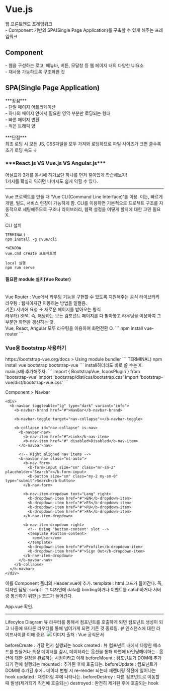 <h1>Vue.js</h1>
웹 프론트엔드 프레임워크 <br/>
- Component 기반의 SPA(Single Page Application)를 구축할 수 있게 해주는 프레임워크 <br/>
 
<h2>Component</h2>
- 웹을 구성하는 로고, 메뉴바, 버튼, 모달창 등 웹 페이지 내의 다양한 UI요소 <br/>
- 재사용 가능하도록 구조화한 것 <br/>
 
<h2>SPA(Single Page Application)</h2>
***장점*** <br/>
- 단일 페이지 어플리케이션 <br/>
- 하나의 페이지 안에서 필요한 영역 부분만 로딩되는 형태 <br/>
- 빠른 페이지 변환 <br/>
- 적은 트래픽 양 <br/>
<br/>
***단점*** <br/>
최초 로딩 시 모든 JS, CSS파일을 모두 가져와 로딩하므로 파일 사이즈가 크면 클수록 초기 로딩 속도 ↓ 
 
<h3>***React.js VS Vue.js VS Angular.js*** </h3>
어설프게 3개를 동시에 하기보단 하나를 먼저 깊이있게 학습해보자! <br/>
1가지를 확실히 익히면 나머지도 쉽게 익힐 수 있다.

---
Vue 프로젝트를 만들 때 'Vue CLI(Command Line Interface)'를 이용.
이는, 빠르게 개발, 빌드, 서비스 런칭이 가능하게 함.
CLI를 이용하면 기본적으로 프로젝트 구조를 자동적으로 세팅해주므로 구조나 라이브러리, 웹팩 설정을 어떻게 할지에 대한 고민 필요 X.

CLI 설치
```
TERMINAL)
npm install -g @vue/cli
```
```
*WINDOW
vue.cmd create 프로젝트명
```
```
local 실행
npm run serve
```

<h4>필요한 module 설치(Vue Router)</h4>
<br/>
Vue Router : Vue에서 라우팅 기능을 구현할 수 있도록 지원해주는 공식 라이브러리
<br/>
라우팅 : 웹페이지간 이동하는 방법을 일컬음.
<br/>
기존) 서버에 요청 → 새로운 페이지를 받아오는 형식
<br/>
라우터) SPA. 즉, 해당하는 모든 컴포넌트 페이지를 다 받아놓고 라우팅을 이용하여 그 부분만 화면을 갱신하는 것.
<br/>
Vue, React, Angular 모두 라우팅을 이용하여 화면전환 O.
```
npm install vue-router
```
<h3></h3>
<h3>Vue용 Bootstrap 사용하기</h3>
https://bootstrap-vue.org/docs > Using module bundler
```
TERMINAL)
npm install vue bootstrap bootstrap-vue
```
install하더라도 바로 쓸 수는 X. <br/>
main.js에 추가해주자.
```
import { BootstrapVue, IconsPlugin } from 'bootstrap-vue'
import 'bootstrap/dist/css/bootstrap.css'
import 'bootstrap-vue/dist/bootstrap-vue.css'
```

Component > Navbar
```
<div>
  <b-navbar toggleable="lg" type="dark" variant="info">
    <b-navbar-brand href="#">NavBar</b-navbar-brand>

    <b-navbar-toggle target="nav-collapse"></b-navbar-toggle>

    <b-collapse id="nav-collapse" is-nav>
      <b-navbar-nav>
        <b-nav-item href="#">Link</b-nav-item>
        <b-nav-item href="#" disabled>Disabled</b-nav-item>
      </b-navbar-nav>

      <!-- Right aligned nav items -->
      <b-navbar-nav class="ml-auto">
        <b-nav-form>
          <b-form-input size="sm" class="mr-sm-2" placeholder="Search"></b-form-input>
          <b-button size="sm" class="my-2 my-sm-0" type="submit">Search</b-button>
        </b-nav-form>

        <b-nav-item-dropdown text="Lang" right>
          <b-dropdown-item href="#">EN</b-dropdown-item>
          <b-dropdown-item href="#">ES</b-dropdown-item>
          <b-dropdown-item href="#">RU</b-dropdown-item>
          <b-dropdown-item href="#">FA</b-dropdown-item>
        </b-nav-item-dropdown>

        <b-nav-item-dropdown right>
          <!-- Using 'button-content' slot -->
          <template #button-content>
            <em>User</em>
          </template>
          <b-dropdown-item href="#">Profile</b-dropdown-item>
          <b-dropdown-item href="#">Sign Out</b-dropdown-item>
        </b-nav-item-dropdown>
      </b-navbar-nav>
    </b-collapse>
  </b-navbar>
</div>
```
이를 Component 폴더의 Header.vue에 추가.
template : html 코드가 들어간다. 즉, 디자인 담당.
script : 그 디자인에 data를 binding하거나 이벤트를 catch하거나 서버랑 통신하기 위한 js 코드가 들어간다.


App.vue 확인.

* * *

Lifecylce Diagram
뷰 라우터를 통해서 컴포넌트를 호출하게 되면 컴포넌트 생성이 되고 나중에 또다른 라우터를 통해 넘어가게 되면 기존 것 종료됨.
뷰 인스턴스에 대한 라이프사이클 이해 중요.
<img src="https://kr.vuejs.org/images/lifecycle.png"/>
이미지 출처 : Vue 공식문서

beforeCreate : 가장 먼저 실행되는 hook
created : 뷰 컴포넌트 내에서 다양한 메소드를 만들거나 특정 데이터를 감시, 데이터라는 옵션을 통해 화면에 바인딩해야하는.. 옵션에 대한 설정을 완료하는 시점이라고 이해
beforeMount : 컴포넌트가 DOM에 추가되기 전에 실행되는
mounted : 추가된 후에 호출되는.
beforeUpdate : 컴포넌트가 DOM에 추가된 후에.. 데이터 변형 시 re-render 되는데 재랜더링 직전에 일어나는 hook
updated : 재랜더링 후에 나타나는.
beforeDestroy : 다른 컴포넌트로 이동할 때 발생(제거되기 직전에 호출되는)
destroyed : 완전히 제거된 후에 호출되는 hook


